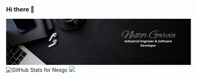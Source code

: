### Hi there 👋

<!--
**Nesgc/Nesgc** is a ✨ _special_ ✨ repository because its `README.md` (this file) appears on your GitHub profile.

Here are some ideas to get you started:

- 🔭 I’m currently working on ...
- 🌱 I’m currently learning ...
- 👯 I’m looking to collaborate on ...
- 🤔 I’m looking for help with ...
- 💬 Ask me about ...
- 📫 How to reach me: ...
- 😄 Pronouns: ...
- ⚡ Fun fact: ...
-->

<img src="img/banner.png" width="700">

<img src="https://github-readme-stats.vercel.app/api?username=Nesgc&show_icons=true&include_all_commits=true&count_private=true&theme=transparent&layout=compact" alt="GitHub Stats for Nesgc" width="700">

<img src="https://github-readme-streak-stats.herokuapp.com?user=Nesgc&theme=transparent" width="700">
